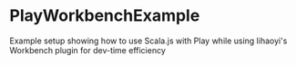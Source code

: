 # PlayWorkbenchExample
Example setup showing how to use Scala.js with Play while using lihaoyi's Workbench plugin for dev-time efficiency
